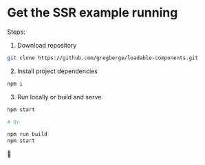 # Get the SSR example running

Steps:

1. Download repository

```bash
git clone https://github.com/gregberge/loadable-components.git
```

2. Install project dependencies

```bash
npm i
```

3. Run locally or build and serve

```bash
npm start

# Or

npm run build
npm start
```

🍻
